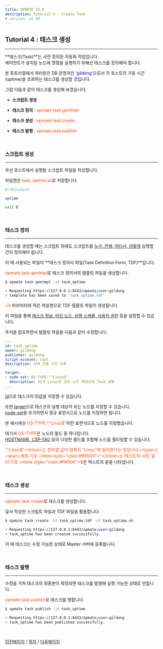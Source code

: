 ```yaml
---
title: OPMATE V2.0
description: Tutorial 4 - Create Task
# version: v1.00
---
```




## Tutorial 4 : 태스크 생성
- - -

**태스크(Task)**는 사전 정의된 자동화 작업입니다.\
에이전트가 설치된 노드에 명령을 실행하기 위해선 태스크를 정의해야 합니다.

본 튜토리얼에서 여러분은 DB 운영자인 <span style="color:#0000FF">'gildong'</span>으로서 각 호스트의 가동 시간(uptime)을 조회하는 태스크를 생성할 것입니다.

그럼 다음과 같이 태스크를 생성해 보겠습니다:

- **스크립트 생성**

- **태스크 정의** : <inline style="color:#ff4500">opmate task gentmpl</inline>

- **태스크 생성** : <inline style="color:#ff4500">opmate task create</inline>

- **태스크 발행** : <inline style="color:#ff4500">opmate task publish</inline>

<br>


### 스크립트 생성
- - -

우선 호스트에서 실행될 스크립트 파일을 작성합니다.

<!-- 본 튜토리얼에서는 호스트의 가동 시간을 출력하는 간단한 명령을 실행해보겠습니다. -->

파일명은 <inline style="color:#ff4500">task_uptime.sh</inline>로 저장합니다.

```bash
#!/bin/bash

uptime

exit 0
```

<br>

### 태스크 정의
- - -

태스크를 생성할 때는 스크립트 외에도 스크립트를 <u>누가, 언제, 어디서, 어떻게</u> 실행할 건지 정의해야 됩니다. 

이 때 사용되는 파일이 **태스크 정의서 파일(Task Definition Form, TDF)**입니다.

<span><inline style="color:#ff4500">opmate task gentmpl</inline>로 태스크 정의서의 템플릿 파일을 생성합니다.</span> 

```bash
$ opmate task gentmpl -id task_uptime

> Requesting https://127.0.0.1:8443/opmate;user=gildong
> template has been saved to 'task_uptime.tdf'
```

<span><inline style="color:#ff4500">-id</inline> 파라미터에 적은 파일명으로 TDF 템플릿 파일이 생성됩니다.</span>

이 파일을 통해 <u>태스크 정보, 타깃 노드, 실행 스케줄, 사용자 권한</u> 등을 설정할 수 있습니다.

주석을 참조하면서 템플릿 파일을 다음과 같이 수정합니다:

```yaml
---
id: task_uptime
owner: gildong
publisher: gildong
script-account: root
description: 서버 가동 시간 조회

target:
- node-set: OS-TYPE:"^Linux$"
  description: OS가 Linux인 모든 노드 대상으로 Task 실행
...

```

<u>id</u>으로 태스크의 ID값을 지정할 수 있습니다.

또한 <u>target</u>으로 태스크의 실행 대상이 되는 노드를 지정할 수 있습니다.\
<u>node-set</u>을 추가하면서 정규 표현식으로 노드를 지정하면 됩니다.

<span>본 예시에선 <inline style="color:#ff4500">OS-TYPE:"^Linux$"</inline>이란 표현식으로 노드를 지정했습니다.</span>

<span>여기서 <inline style="color:#ff4500">OS-TYPE</inline>은 노드의 필드 중 하나입니다.</span>\
<span><u>HOSTNAME, CSP-TAG</u> 등의 다양한 필드를 조합해 노드를 필터링할 수 있습니다.</span>

<span><inline style="color:#ff4500">"^Linux$"</inline>는 문자열 값이 정확히 "Linux"와 일치한다는 뜻입니다.</span>\
<span>캐럿 기호 <inline style="color:#ff4500">^</inline>는 텍스트의 시작, 달러 기호 <inline style="color:#ff4500">$</inline>은 텍스트의 끝을 나타냅니다.</span>

<br>

### 태스크 생성
- - -

<span><inline style="color:#ff4500">opmate task create</inline>로 태스크를 생성합니다.</span>

앞서 작성한 스크립트 파일과 TDF 파일을 활용합니다.

```bash
$ opmate task create -tf task_uptime.tdf -sf task_uptime.sh

> Requesting https://127.0.0.1:8443/opmate;user=gildong
> task_uptime has been created successfully.
```

이 때 태스크는 수정 가능한 상태로 Master 서버에 등록됩니다.

<br>

### 태스크 발행
- - -

수정을 거쳐 태스크의 최종본이 확정되면 태스크를 발행해 실행 가능한 상태로 만듭니다.

<span><inline style="color:#ff4500">opmate task publish</inline>로 태스크를 행합니다.</span>

```bash
$ opmate task publish -id task_uptime

> Requesting https://127.0.0.1:8443/opmate;user=gildong
> task_uptime has been published successfully.
```

<br>

[이전페이지](Tutorial3.md) / [목차](Tutorial.md) / [다음페이지](Tutorial5.md)
